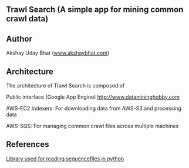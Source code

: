 Trawl Search (A simple app for mining common crawl data)
---------------------------------------------------------


Author
-------
Akshay Uday Bhat (www.akshaybhat.com)


Architecture
-------------
The architecture of Trawl Search is composed of

Public interface (Google App Engine)
http://www.datamininghobby.com

AWS-EC2 Indexers:
    For downloading data from AWS-S3 and processing data

AWS-SQS:
    For managing common crawl files across multiple machines

References
-------
[Library used for reading sequencefiles in python](https://github.com/matteobertozzi/Hadoop/tree/master/python-hadoop)

